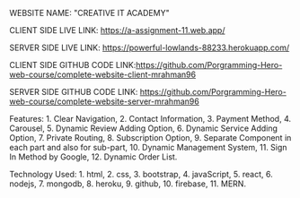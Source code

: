 WEBSITE NAME: "CREATIVE IT ACADEMY" 

CLIENT SIDE LIVE LINK: https://a-assignment-11.web.app/

SERVER SIDE LIVE LINK: https://powerful-lowlands-88233.herokuapp.com/

CLIENT SIDE GITHUB CODE LINK:https://github.com/Porgramming-Hero-web-course/complete-website-client-mrahman96

SERVER SIDE GITHUB CODE LINK: https://github.com/Porgramming-Hero-web-course/complete-website-server-mrahman96

Features: 
            1. Clear Navigation,
            2. Contact Information,
            3. Payment Method, 
            4. Carousel,
            5. Dynamic Review Adding Option,
            6. Dynamic Service Adding Option,
            7. Private Routing,
            8. Subscription Option,
            9. Separate Component in each part and also for sub-part,
            10. Dynamic Management System,
            11. Sign In Method by Google,
            12. Dynamic Order List.

Technology Used:
                    1. html,
                    2. css,
                    3. bootstrap,
                    4. javaScript,
                    5. react,
                    6. nodejs,
                    7. mongodb,
                    8. heroku,
                    9. github,
                    10. firebase,
                    11. MERN.
